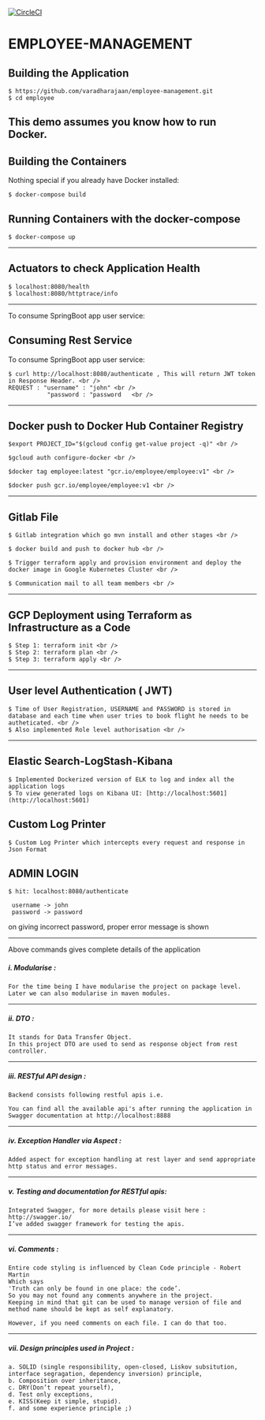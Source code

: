 [![CircleCI](https://circleci.com/gh/varadharajaan/Flight-booking-application.svg?style=svg)](https://circleci.com/gh/varadharajaan/Flight-booking-application)

EMPLOYEE-MANAGEMENT
=========================

Building the Application
---------------------
    $ https://github.com/varadharajaan/employee-management.git
    $ cd employee

This demo assumes you know how to run Docker.
------------------------------------------------------------------------------------------------------------------------
Building the Containers
----------------------
Nothing special if you already have Docker installed:

    $ docker-compose build 


Running Containers with the docker-compose
------------------------------------------

    $ docker-compose up


------------------------------------------------------------------------------------------------------------------------ 

Actuators to check Application Health 
--------------------------------------
    $ localhost:8080/health
    $ localhost:8080/httptrace/info
------------------------------------------------------------------------------------------------------------------------ 
To consume SpringBoot app user service:
    
Consuming Rest Service
---------------------
To consume SpringBoot app user service:

    $ curl http://localhost:8080/authenticate , This will return JWT token in Response Header. <br />
    REQUEST : "username" : "john" <br />
               "password : "password   <br />
    
------------------------------------------------------------------------------------------------------------------------

Docker push to Docker Hub Container Registry
---------------------

    $export PROJECT_ID="$(gcloud config get-value project -q)" <br />

    $gcloud auth configure-docker <br />

    $docker tag employee:latest "gcr.io/employee/employee:v1" <br />

    $docker push gcr.io/employee/employee:v1 <br />

------------------------------------------------------------------------------------------------------------------------
Gitlab File
--------------

    $ Gitlab integration which go mvn install and other stages <br />

    $ docker build and push to docker hub <br />

    $ Trigger terraform apply and provision environment and deploy the docker image in Google Kubernetes Cluster <br />

    $ Communication mail to all team members <br />

------------------------------------------------------------------------------------------------------------------------
GCP Deployment using Terraform as Infrastructure as a Code
-------------------------------------

    $ Step 1: terraform init <br />
    $ Step 2: terraform plan <br />
    $ Step 3: terraform apply <br />

------------------------------------------------------------------------------------------------------------------------
User level Authentication   ( JWT) 
--------------------------

    $ Time of User Registration, USERNAME and PASSWORD is stored in database and each time when user tries to book flight he needs to be autheticated. <br />
    $ Also implemented Role level authorisation <br />

------------------------------------------------------------------------------------------------------------------------
    
Elastic Search-LogStash-Kibana  
--------------------------
    $ Implemented Dockerized version of ELK to log and index all the application logs
    $ To view generated logs on Kibana UI: [http://localhost:5601](http://localhost:5601)

Custom Log Printer
--------------------------
    $ Custom Log Printer which intercepts every request and response in Json Format

ADMIN LOGIN
--------------------------
    $ hit: localhost:8080/authenticate

     username -> john
     password -> password

on giving incorrect password, proper error message is shown

------------------------------------------------------------------------------------------------------------------------

Above commands gives complete details of the application

##### i. Modularise :
	For the time being I have modularise the project on package level.
	Later we can also modularise in maven modules.

------------------------------------------------------------------------------------------------------------------------
##### ii. DTO :
	It stands for Data Transfer Object.
	In this project DTO are used to send as response object from rest controller.

------------------------------------------------------------------------------------------------------------------------
##### iii. RESTful API design :
	Backend consists following restful apis i.e.

	You can find all the available api's after running the application in Swagger documentation at http://localhost:8888
------------------------------------------------------------------------------------------------------------------------
##### iv. Exception Handler via Aspect :
	Added aspect for exception handling at rest layer and send appropriate http status and error messages.

------------------------------------------------------------------------------------------------------------------------
##### v. Testing and documentation for RESTful apis:
	Integrated Swagger, for more details please visit here : http://swagger.io/
	I’ve added swagger framework for testing the apis.

------------------------------------------------------------------------------------------------------------------------
##### vi. Comments :
	Entire code styling is influenced by Clean Code principle - Robert Martin
	Which says
	'Truth can only be found in one place: the code’.
	So you may not found any comments anywhere in the project.
	Keeping in mind that git can be used to manage version of file and method name should be kept as self explanatory.

	However, if you need comments on each file. I can do that too.

------------------------------------------------------------------------------------------------------------------------
##### vii. Design principles used in Project :
	a. SOLID (single responsibility, open-closed, Liskov subsitution, interface segragation, dependency inversion) principle,
	b. Composition over inheritance,
	c. DRY(Don’t repeat yourself),
	d. Test only exceptions,
	e. KISS(Keep it simple, stupid).
	f. and some experience principle ;)







